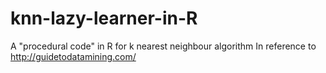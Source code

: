 # knn-lazy-learner-in-R
A "procedural code" in R for k nearest neighbour algorithm
In reference to http://guidetodatamining.com/

